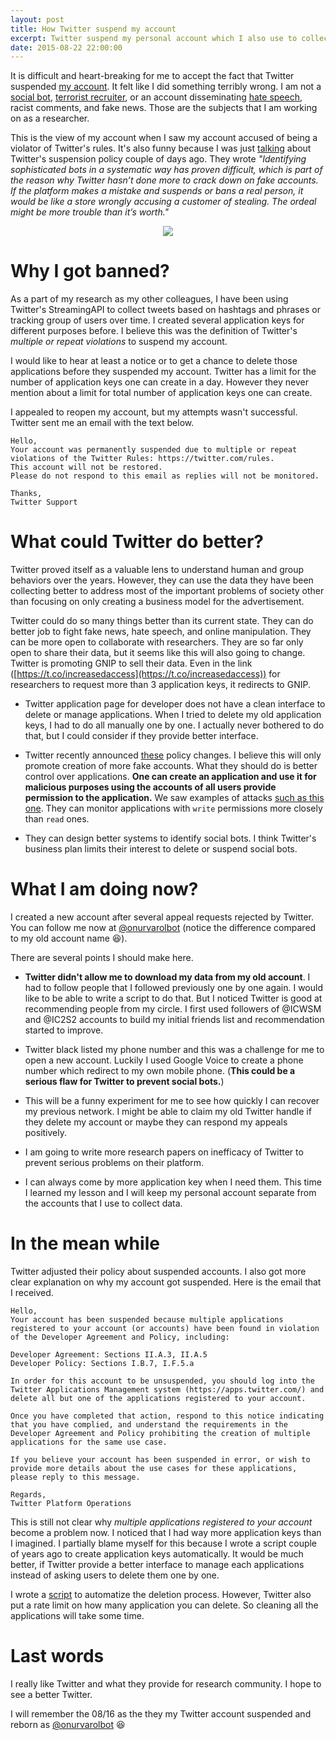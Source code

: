 ```yaml
---
layout: post
title: How Twitter suspend my account
excerpt: Twitter suspend my personal account which I also use to collect dataset for my research. I am sharing my experience and try to share some suggestions for better execution.
date: 2015-08-22 22:00:00
---
```


It is difficult and heart-breaking for me to accept the fact that Twitter suspended [my account](https://twitter.com/onurvarol).
It felt like I did something terribly wrong.
I am not a [social bot](http://www.nasdaq.com/article/twitter-bot-scandal-puts-further-pressure-on-ceo-jack-dorsey-cm763217),
[terrorist recruiter](http://www.dailymail.co.uk/news/article-4532662/ISIS-fans-celebrate-Manchester-terror-attack.html), or an account disseminating
[hate speech](http://www.huffingtonpost.com/entry/twitter-faces-hate-speech-backlash_us_5992f62ee4b0caa1687a6383),
racist comments, and fake news. Those are the subjects that I am working on as a researcher.

This is the view of my account when I saw my account accused of being a violator of Twitter's rules. It's also funny because I was just [talking]((https://news.northeastern.edu/2017/08/spotting-a-social-bot-might-be-harder-than-you-think/)) about Twitter's suspension policy couple of days ago. They wrote _"Identifying sophisticated bots in a systematic way has proven difficult, which is part of the reason why Twitter hasn’t done more to crack down on fake accounts. If the platform makes a mistake and suspends or bans a real person, it would be like a store wrongly accusing a customer of stealing. The ordeal might be more trouble than it’s worth."_

<div style="text-align:center; width=100%;"><img src="{{ site.baseurl }}/images/twitter-suspension/picture1.png"></div>

# Why I got banned?

As a part of my research as my other colleagues, I have been using Twitter's StreamingAPI to collect tweets based on hashtags and phrases or tracking group of users over time. I created several application keys for different purposes before. I believe this was the definition of Twitter's _multiple or repeat violations_ to suspend my account.

I would like to hear at least a notice or to get a chance to delete those applications before they suspended my account. Twitter has a limit for the number of application keys one can create in a day. However they never mention about a limit for total number of application keys one can create.

I appealed to reopen my account, but my attempts wasn't successful. Twitter sent me an email with the text below.

```
Hello,
Your account was permanently suspended due to multiple or repeat violations of the Twitter Rules: https://twitter.com/rules.
This account will not be restored.
Please do not respond to this email as replies will not be monitored.

Thanks,
Twitter Support
```

# What could Twitter do better?

Twitter proved itself as a valuable lens to understand human and group behaviors over the years. However, they can use the data they have been collecting better to address most of the important problems of society other than focusing on only creating a business model for the advertisement.

Twitter could do so many things better than its current state. They can do better job to fight fake news, hate speech, and online manipulation. They can be more open to collaborate with researchers. They are so far only open to share their data, but it seems like this will also going to change. Twitter is promoting GNIP to sell their data. Even in the link ([https://t.co/increasedaccess](https://t.co/increasedaccess)) for researchers to request more than 3 application keys, it redirects to GNIP.

- Twitter application page for developer does not have a clean interface to delete or manage applications. When I tried to delete my old application keys, I had to do all manually one by one. I actually never bothered to do that, but I could consider if they provide better interface.

- Twitter recently announced [these](https://twittercommunity.com/t/policy-clarification-multiple-applications-for-the-same-use-case/92080) policy changes. I believe this will only promote creation of more fake accounts. What they should do is better control over applications. __One can create an application and use it for malicious purposes using the accounts of all users provide permission to the application.__ We saw examples of attacks [such as this one](https://venturebeat.com/2017/03/15/twitter-accounts-hacked-with-swastikas-and-nazi-hashtags-as-political-tensions-mount-in-europe/). They can monitor applications with `write` permissions more closely than `read` ones.

- They can design better systems to identify social bots. I think Twitter's business plan limits their interest to delete or suspend social bots.

# What I am doing now?

I created a new account after several appeal requests rejected by Twitter. You can follow me now at [@onurvarolbot](https://twitter.com/onurvarolbot) (notice the difference compared to my old account name :laughing:).

There are several points I should make here.

- __Twitter didn't allow me to download my data from my old account__. I had to follow people that I followed previously one by one again. I would like to be able to write a script to do that. But I noticed Twitter is good at recommending people from my circle. I first used followers of @ICWSM and @IC2S2 accounts to build my initial friends list and recommendation started to improve.

- Twitter black listed my phone number and this was a challenge for me to open a new account. Luckily I used Google Voice to create a phone number which redirect to my own mobile phone. (__This could be a serious flaw for Twitter to prevent social bots.__)

- This will be a funny experiment for me to see how quickly I can recover my previous network. I might be able to claim my old Twitter handle if they delete my account or maybe they can respond my appeals positively.

- I am going to write more research papers on inefficacy of Twitter to prevent serious problems on their platform.

- I can always come by more application key when I need them. This time I learned my lesson and I will keep my personal account separate from the accounts that I use to collect data.

# In the mean while

Twitter adjusted their policy about suspended accounts. I also got more clear explanation on why my account got suspended. Here is the email that I received.

```
Hello,
Your account has been suspended because multiple applications registered to your account (or accounts) have been found in violation of the Developer Agreement and Policy, including:

Developer Agreement: Sections II.A.3, II.A.5
Developer Policy: Sections I.B.7, I.F.5.a

In order for this account to be unsuspended, you should log into the Twitter Applications Management system (https://apps.twitter.com/) and delete all but one of the applications registered to your account.

Once you have completed that action, respond to this notice indicating that you have complied, and understand the requirements in the Developer Agreement and Policy prohibiting the creation of multiple applications for the same use case.

If you believe your account has been suspended in error, or wish to provide more details about the use cases for these applications, please reply to this message.

Regards,
Twitter Platform Operations
```

This is still not clear why _multiple applications registered to your account_ become a problem now. I noticed that I had way more application keys than I imagined. I partially blame myself for this because I wrote a script couple of years ago to create application keys automatically. It would be much better, if Twitter provide a better interface to manage each applications instead of asking users to delete them one by one.

I wrote a [script](https://gist.github.com/onurvarol/d0b09fe8cb38c5aa9919cfd46ab954a9) to automatize the deletion process. However, Twitter also put a rate limit on how many application you can delete. So cleaning all the applications will take some time.

# Last words

I really like Twitter and what they provide for research community. I hope to see a better Twitter.

I will remember the 08/16 as the they my Twitter account suspended and reborn as [@onurvarolbot](https://twitter.com/onurvarolbot) :laughing:
